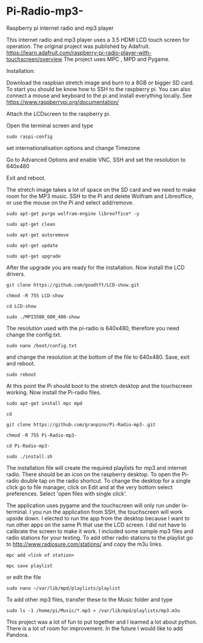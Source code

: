 # Pi-Radio-mp3-
Raspberry pi internet radio and mp3 player

This internet radio and mp3 player uses a 3.5 HDMI LCD touch screen for operation. The original project was published by Adafruit. https://learn.adafruit.com/raspberry-pi-radio-player-with-touchscreen/overview The project uses MPC , MPD and Pygame.

Installation:

Download the raspbian stretch image and burn to a 8GB or bigger SD card. To start you should be know how to SSH to the      raspberry pi. You can also connect a mouse and keyboard to the pi and install everything locally. See https://www.raspberrypi.org/documentation/

Attach the LCDscreen to the raspberry pi. 

Open the terminal screen and type

    sudo raspi-config

set internationalisation options and change Timezone 

Go to Advanced Options and enable VNC, SSH and set the resolution to 640x480

Exit and reboot.

The stretch image takes a lot of space on the SD card and we need to make room for the MP3 music. SSH to the Pi and delete Wolfram and Libreoffice, or use the mouse on the Pi and select add/remove.

    sudo apt-get purge wolfram-engine libreoffice* -y

    sudo apt-get clean

    sudo apt-get autoremove

    sudo apt-get update

    sudo apt-get upgrade

After the upgrade you are ready for the installation. Now install the LCD drivers.

    git clone https://github.com/goodtft/LCD-show.git

    chmod -R 755 LCD-show

    cd LCD-show

    sudo ./MPI3508_600_400-show

The resolution used with the pi-radio is 640x480, therefore you need change the config.txt.

    sudo nano /boot/config.txt

and change the resolution at the bottom of the file to 640x480. Save, exit and reboot.

    sudo reboot

At this point the Pi should boot to the stretch desktop and the touchscreen working. Now install the Pi-radio files.
    
    sudo apt-get install mpc mpd
    
    cd

    git clone https://github.com/granpino/Pi-Radio-mp3-.git

    chmod -R 755 Pi-Radio-mp3-

    cd Pi-Radio-mp3-

    sudo ./install.sh

The installation file will create the required playlists for mp3 and internet radio. There should be an icon on the raspberry desktop. To open the Pi-radio double tap on the radio shortcut. To change the desktop for a single click go to file manager, click on Edit and at the very bottom select preferences. Select 'open files with single click'.

The application uses pygame and the touchscreen will only run under lx-terminal. I you run the application from SSH, the touchscreen will work upside down. I elected to run the app from the desktop because I want to run other apps on the same Pi that use the LCD screen. I did not have to calibrate the screen to make it work. I included some sample mp3 files and radio stations for your testing. To add other radio stations to the playlist go to http://www.radiosure.com/stations/ and copy the m3u links. 

    mpc add <link of station>

    mpc save playlist

or edit the file 

    sudo nano ~/var/lib/mpd/playlists/playlist

To add other mp3 files, transfer these to the Music folder and type 

    sudo ls -1 /home/pi/Music/*.mp3 > /var/lib/mpd/playlists/mp3.m3u

This project was a lot of fun to put together and I learned a lot about python. There is a lot of room for improvement. In the future I would like to add Pandora.


